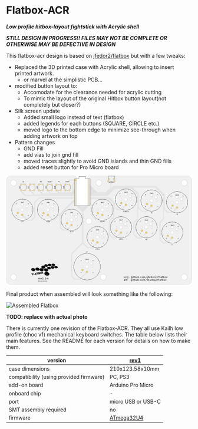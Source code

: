 # Flatbox-ACR

_**Low profile hitbox-layout fightstick with Acrylic shell**_

_**STILL DESIGN IN PROGRESS!! FILES MAY NOT BE COMPLETE OR OTHERWISE MAY BE DEFECTIVE IN DESIGN**_

This flatbox-acr design is based on [jfedor2/flatbox](https://github.com/jfedor2/flatbox) but with a few tweaks:

* Replaced the 3D printed case with Acrylic shell, allowing to insert printed artwork.
    * or marvel at the simplistic PCB...
* modified button layout to:
    * Accomodate for the clearance needed for acrylic cutting
    * To mimic the layout of the original Hitbox button layout(not completely but closer?)
* Silk screen update
    * Added small logo instead of text (flatbox)
    * added legends for each buttons (SQUARE, CIRCLE etc.)
    * moved logo to the bottom edge to minimize see-through when adding artwork on top
* Pattern changes
    * GND Fill
    * add vias to join gnd fill
    * moved traces slightly to avoid GND islands and thin GND fills
    * added reset button for Pro Micro board

![PCB Layout](hardware-rev1/images/Flatbox-rev1-pcb.jpg)

Final product when assembled will look something like the following:

![Assembled Flatbox](hardware-rev1/images/Flatbox-rev1-finished-product.jpg)

**TODO: replace with actual photo**

There is currently one revision of the Flatbox-ACR.  They all use Kailh low profile (choc v1) mechanical keyboard switches.
The table below lists their main features.  See the README for each version for details on how to make them.

version | [rev1](hardware-rev1) |
------- | ------------------------- |
case dimensions | 210x123.58x10mm |
compatibility (using provided firmware) | PC, PS3 |
add-on board | Arduino Pro Micro |
onboard chip | - |
port | micro USB or USB-C |
SMT assembly required | no |
firmware | [ATmega32U4](firmware-atmega32u4) |
